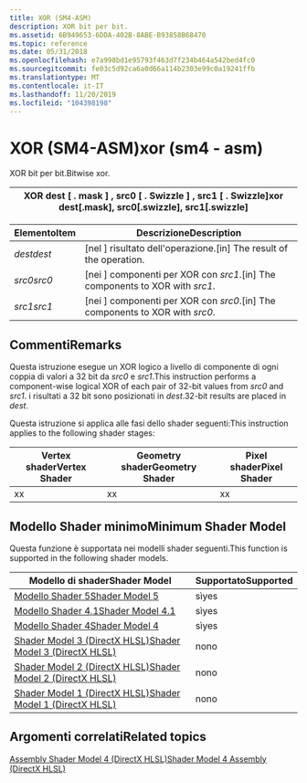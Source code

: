 ```yaml
---
title: XOR (SM4-ASM)
description: XOR bit per bit.
ms.assetid: 6B949653-6DDA-402B-8ABE-B93858B68470
ms.topic: reference
ms.date: 05/31/2018
ms.openlocfilehash: e7a998bd1e95793f463d7f234b464a542bed4fc0
ms.sourcegitcommit: fe03c5d92ca6a0d66a114b2303e99c0a19241ffb
ms.translationtype: MT
ms.contentlocale: it-IT
ms.lasthandoff: 11/20/2019
ms.locfileid: "104398198"
---
```

# <a name="xor-sm4---asm"></a><span data-ttu-id="c577c-103">XOR (SM4-ASM)</span><span class="sxs-lookup"><span data-stu-id="c577c-103">xor (sm4 - asm)</span></span>

<span data-ttu-id="c577c-104">XOR bit per bit.</span><span class="sxs-lookup"><span data-stu-id="c577c-104">Bitwise xor.</span></span>



| <span data-ttu-id="c577c-105">XOR dest \[ . mask \] , src0 \[ . Swizzle \] , src1 \[ . Swizzle\]</span><span class="sxs-lookup"><span data-stu-id="c577c-105">xor dest\[.mask\], src0\[.swizzle\], src1\[.swizzle\]</span></span> |
|-------------------------------------------------------|



 



| <span data-ttu-id="c577c-106">Elemento</span><span class="sxs-lookup"><span data-stu-id="c577c-106">Item</span></span>                                                            | <span data-ttu-id="c577c-107">Descrizione</span><span class="sxs-lookup"><span data-stu-id="c577c-107">Description</span></span>                                          |
|-----------------------------------------------------------------|------------------------------------------------------|
| <span data-ttu-id="c577c-108"><span id="dest"></span><span id="DEST"></span>*dest*</span><span class="sxs-lookup"><span data-stu-id="c577c-108"><span id="dest"></span><span id="DEST"></span>*dest*</span></span><br/> | <span data-ttu-id="c577c-109">\[nel \] risultato dell'operazione.</span><span class="sxs-lookup"><span data-stu-id="c577c-109">\[in\] The result of the operation.</span></span><br/>       |
| <span data-ttu-id="c577c-110"><span id="src0"></span><span id="SRC0"></span>*src0*</span><span class="sxs-lookup"><span data-stu-id="c577c-110"><span id="src0"></span><span id="SRC0"></span>*src0*</span></span><br/> | <span data-ttu-id="c577c-111">\[nei \] componenti per XOR con *src1*.</span><span class="sxs-lookup"><span data-stu-id="c577c-111">\[in\] The components to XOR with *src1*.</span></span><br/> |
| <span data-ttu-id="c577c-112"><span id="src1"></span><span id="SRC1"></span>*src1*</span><span class="sxs-lookup"><span data-stu-id="c577c-112"><span id="src1"></span><span id="SRC1"></span>*src1*</span></span><br/> | <span data-ttu-id="c577c-113">\[nei \] componenti per XOR con *src0*.</span><span class="sxs-lookup"><span data-stu-id="c577c-113">\[in\] The components to XOR with *src0*.</span></span><br/> |



 

## <a name="remarks"></a><span data-ttu-id="c577c-114">Commenti</span><span class="sxs-lookup"><span data-stu-id="c577c-114">Remarks</span></span>

<span data-ttu-id="c577c-115">Questa istruzione esegue un XOR logico a livello di componente di ogni coppia di valori a 32 bit da *src0* e *src1*.</span><span class="sxs-lookup"><span data-stu-id="c577c-115">This instruction performs a component-wise logical XOR of each pair of 32-bit values from *src0* and *src1*.</span></span> <span data-ttu-id="c577c-116">i risultati a 32 bit sono posizionati in *dest*.</span><span class="sxs-lookup"><span data-stu-id="c577c-116">32-bit results are placed in *dest*.</span></span>

<span data-ttu-id="c577c-117">Questa istruzione si applica alle fasi dello shader seguenti:</span><span class="sxs-lookup"><span data-stu-id="c577c-117">This instruction applies to the following shader stages:</span></span>



| <span data-ttu-id="c577c-118">Vertex shader</span><span class="sxs-lookup"><span data-stu-id="c577c-118">Vertex Shader</span></span> | <span data-ttu-id="c577c-119">Geometry shader</span><span class="sxs-lookup"><span data-stu-id="c577c-119">Geometry Shader</span></span> | <span data-ttu-id="c577c-120">Pixel shader</span><span class="sxs-lookup"><span data-stu-id="c577c-120">Pixel Shader</span></span> |
|---------------|-----------------|--------------|
| <span data-ttu-id="c577c-121">x</span><span class="sxs-lookup"><span data-stu-id="c577c-121">x</span></span>             | <span data-ttu-id="c577c-122">x</span><span class="sxs-lookup"><span data-stu-id="c577c-122">x</span></span>               | <span data-ttu-id="c577c-123">x</span><span class="sxs-lookup"><span data-stu-id="c577c-123">x</span></span>            |



 

## <a name="minimum-shader-model"></a><span data-ttu-id="c577c-124">Modello Shader minimo</span><span class="sxs-lookup"><span data-stu-id="c577c-124">Minimum Shader Model</span></span>

<span data-ttu-id="c577c-125">Questa funzione è supportata nei modelli shader seguenti.</span><span class="sxs-lookup"><span data-stu-id="c577c-125">This function is supported in the following shader models.</span></span>



| <span data-ttu-id="c577c-126">Modello di shader</span><span class="sxs-lookup"><span data-stu-id="c577c-126">Shader Model</span></span>                                              | <span data-ttu-id="c577c-127">Supportato</span><span class="sxs-lookup"><span data-stu-id="c577c-127">Supported</span></span> |
|-----------------------------------------------------------|-----------|
| [<span data-ttu-id="c577c-128">Modello Shader 5</span><span class="sxs-lookup"><span data-stu-id="c577c-128">Shader Model 5</span></span>](d3d11-graphics-reference-sm5.md)        | <span data-ttu-id="c577c-129">sì</span><span class="sxs-lookup"><span data-stu-id="c577c-129">yes</span></span>       |
| [<span data-ttu-id="c577c-130">Modello Shader 4,1</span><span class="sxs-lookup"><span data-stu-id="c577c-130">Shader Model 4.1</span></span>](dx-graphics-hlsl-sm4.md)              | <span data-ttu-id="c577c-131">sì</span><span class="sxs-lookup"><span data-stu-id="c577c-131">yes</span></span>       |
| [<span data-ttu-id="c577c-132">Modello Shader 4</span><span class="sxs-lookup"><span data-stu-id="c577c-132">Shader Model 4</span></span>](dx-graphics-hlsl-sm4.md)                | <span data-ttu-id="c577c-133">sì</span><span class="sxs-lookup"><span data-stu-id="c577c-133">yes</span></span>       |
| [<span data-ttu-id="c577c-134">Shader Model 3 (DirectX HLSL)</span><span class="sxs-lookup"><span data-stu-id="c577c-134">Shader Model 3 (DirectX HLSL)</span></span>](dx-graphics-hlsl-sm3.md) | <span data-ttu-id="c577c-135">no</span><span class="sxs-lookup"><span data-stu-id="c577c-135">no</span></span>        |
| [<span data-ttu-id="c577c-136">Shader Model 2 (DirectX HLSL)</span><span class="sxs-lookup"><span data-stu-id="c577c-136">Shader Model 2 (DirectX HLSL)</span></span>](dx-graphics-hlsl-sm2.md) | <span data-ttu-id="c577c-137">no</span><span class="sxs-lookup"><span data-stu-id="c577c-137">no</span></span>        |
| [<span data-ttu-id="c577c-138">Shader Model 1 (DirectX HLSL)</span><span class="sxs-lookup"><span data-stu-id="c577c-138">Shader Model 1 (DirectX HLSL)</span></span>](dx-graphics-hlsl-sm1.md) | <span data-ttu-id="c577c-139">no</span><span class="sxs-lookup"><span data-stu-id="c577c-139">no</span></span>        |



 

## <a name="related-topics"></a><span data-ttu-id="c577c-140">Argomenti correlati</span><span class="sxs-lookup"><span data-stu-id="c577c-140">Related topics</span></span>

<dl> <dt>

[<span data-ttu-id="c577c-141">Assembly Shader Model 4 (DirectX HLSL)</span><span class="sxs-lookup"><span data-stu-id="c577c-141">Shader Model 4 Assembly (DirectX HLSL)</span></span>](dx-graphics-hlsl-sm4-asm.md)
</dt> </dl>

 

 





